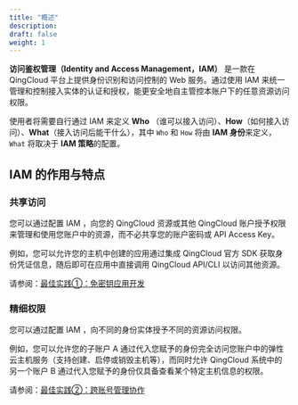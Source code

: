 ```yaml
---
title: "概述"
description:   
draft: false
weight: 1
---
```


**访问鉴权管理（Identity and Access Management，IAM）** 是一款在 QingCloud 平台上提供身份识别和访问控制的 Web 服务。通过使用 IAM 来统一管理和控制接入实体的认证和授权，能更安全地自主管控本账户下的任意资源访问权限。

使用者将需要自行通过 IAM 来定义 **Who** （谁可以接入访问）、**How**（如何接入访问）、**What**（接入访问后能干什么），其中 `Who` 和 `How` 将由 **IAM 身份**来定义，`What` 将取决于 **IAM 策略**的配置。

## IAM 的作用与特点

### 共享访问

您可以通过配置 IAM ，向您的 QingCloud 资源或其他 QingCloud 账户授予权限来管理和使用您账户中的资源，而不必共享您的账户密码或 API Access Key。

例如，您可以允许您的主机中创建的应用通过集成 QingCloud 官方 SDK 获取身份凭证信息，随后即可在应用中直接调用 QingCloud API/CLI 以访问其他资源。

请参阅：[最佳实践①：免密钥应用开发](../../best-practices/scenario1#最佳实践①：免密钥应用开发)

### 精细权限

您可以通过配置 IAM ，向不同的身份实体授予不同的资源访问权限。

例如，您可以允许您的子账户 A 通过代入您赋予的身份完全访问您账户中的弹性云主机服务（支持创建、启停或销毁主机等），而同时允许 QingCloud 系统中的另一个账户 B 通过代入您赋予的身份仅具备查看某个特定主机信息的权限。

请参阅：[最佳实践②：跨账号管理协作](../../best-practices/scenario2#最佳实践②：跨账号管理协作)